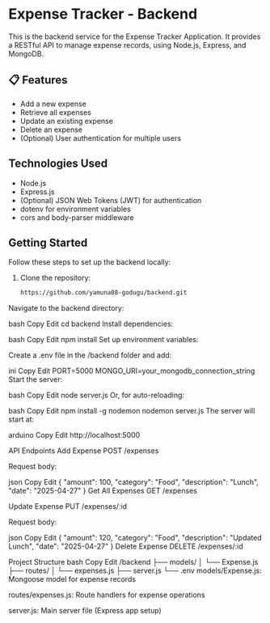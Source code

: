 # Expense Tracker - Backend

This is the backend service for the Expense Tracker Application. It provides a RESTful API to manage expense records, using Node.js, Express, and MongoDB.

## 📋 Features

- Add a new expense
- Retrieve all expenses
- Update an existing expense
- Delete an expense
- (Optional) User authentication for multiple users

##  Technologies Used

- Node.js
- Express.js
- (Optional) JSON Web Tokens (JWT) for authentication
- dotenv for environment variables
- cors and body-parser middleware

##  Getting Started

Follow these steps to set up the backend locally:

1. Clone the repository:

   ```bash
   https://github.com/yamuna08-godugu/backend.git
   
Navigate to the backend directory:

bash
Copy
Edit
cd backend
Install dependencies:

bash
Copy
Edit
npm install
Set up environment variables:

Create a .env file in the /backend folder and add:

ini
Copy
Edit
PORT=5000
MONGO_URI=your_mongodb_connection_string
Start the server:

bash
Copy
Edit
node server.js
Or, for auto-reloading:

bash
Copy
Edit
npm install -g nodemon
nodemon server.js
The server will start at:

arduino
Copy
Edit
http://localhost:5000

API Endpoints
Add Expense
POST /expenses

Request body:

json
Copy
Edit
{
  "amount": 100,
  "category": "Food",
  "description": "Lunch",
  "date": "2025-04-27"
}
Get All Expenses
GET /expenses

Update Expense
PUT /expenses/:id

Request body:

json
Copy
Edit
{
  "amount": 120,
  "category": "Food",
  "description": "Updated Lunch",
  "date": "2025-04-27"
}
Delete Expense
DELETE /expenses/:id

Project Structure
bash
Copy
Edit
/backend
 ├── models/
 │    └── Expense.js
 ├── routes/
 │    └── expenses.js
 ├── server.js
 └── .env
models/Expense.js: Mongoose model for expense records

routes/expenses.js: Route handlers for expense operations

server.js: Main server file (Express app setup)
